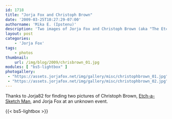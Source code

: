 ```yaml
---
id: 1718
title: "Jorja Fox and Christoph Brown"
date: '2009-03-25T10:27:29-07:00'
authorname: 'Mika E. (Ipstenu)'
description: 'Two images of Jorja Fox and Christoph Brown (aka "The Etch-a-Sketch Man") at an unknown event.'
layout: post
categories:
    - 'Jorja Fox'
tags:
    - photos
thumbnail:
    url: /img/blog/2009/chrisbrown_01.jpg
modules: [ "bs5-lightbox" ]
photogallery:
 - "https://assets.jorjafox.net/img/gallery/misc/christophbrown_01.jpg"
 - "https://assets.jorjafox.net/img/gallery/misc/christophbrown_02.jpg"
---
```


Thanks to Jorja82 for finding two pictures of Christoph Brown, [Etch-a-Sketch Man](https://www.etchu.com/), and Jorja Fox at an unknown event.

{{< bs5-lightbox >}}
